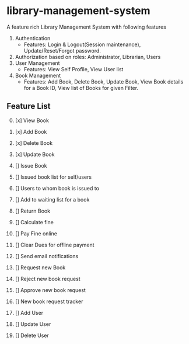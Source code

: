 # library-management-system
A feature rich Library Management System with following features
1. Authentication
	* Features: Login & Logout(Session maintenance), Update/Reset/Forgot password.
2. Authorization based on roles: Administrator, Librarian, Users
3. User Management
	* Features: View Self Profile, View User list
4. Book Management
	* Features: Add Book, Delete Book, Update Book, View Book details for a Book ID, View list of Books for given Filter.

## Feature List 
0. [x] View Book
1. [x] Add Book
2. [x] Delete Book
3. [x] Update Book

4. [] Issue Book
5. [] Issued book list for self/users
6. [] Users to whom book is issued to
7. [] Add to waiting list for a book
8. [] Return Book
9. [] Calculate fine
10. [] Pay Fine online
11. [] Clear Dues for offline payment
12. [] Send email notifications

13. [] Request new Book
14. [] Reject new book request
15. [] Approve new book request
16. [] New book request tracker

17. [] Add User
18. [] Update User
19. [] Delete User